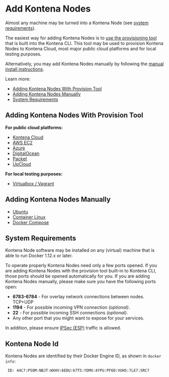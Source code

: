 # Add Kontena Nodes

Almost any machine may be turned into a Kontena Node (see [system requirements](#system-requirements)).

The easiest way for adding Kontena Nodes is to [use the provisioning tool](#adding-kontena-nodes-with-provision-tool) that is built into the Kontena CLI. This tool may be used to provision Kontena Nodes to Kontena Cloud, most major public cloud platforms and for local testing purposes.

Alternatively, you may add Kontena Nodes manually by following the [manual install instructions](#adding-kontena-nodes-manually).

Learn more:

* [Adding Kontena Nodes With Provision Tool](#adding-kontena-nodes-with-provision-tool)
* [Adding Kontena Nodes Manually](#adding-kontena-nodes-manually)
* [System Requirements](#system-requirements)

## Adding Kontena Nodes With Provision Tool

**For public cloud platforms:**

* [Kontena Cloud](cloud.md)
* [AWS EC2](aws-ec2.md)
* [Azure](azure.md)
* [DigitalOcean](digitalocean.md)
* [Packet](packet.md)
* [UpCloud](upcloud.md)

**For local testing purposes:**

* [Virtualbox / Vagrant](vagrant.md)

## Adding Kontena Nodes Manually

* [Ubuntu](ubuntu.md)
* [Container Linux](container-linux.md)
* [Docker Compose](docker-compose.md)

## System Requirements

Kontena Node software may be installed on any (virtual) machine that is able to run Docker 1.12.x or later.

To operate properly Kontena Nodes need only a few ports opened. If you are adding Kontena Nodes with the provision tool built-in to Kontena CLI, those ports should be opened automatically for you. If you are adding Kontena Nodes manually, please make sure you have the following ports open:

* **6783-6784** - For overlay network connections between nodes. TCP+UDP
* **1194** - For possible incoming VPN connection _(optional)_.
* **22** - For possible incoming SSH connections _(optional)_.
* Any other port that you might want to expose for your services.

In addition, please ensure [IPSec (ESP)](https://tools.ietf.org/html/rfc2406) traffic is allowed.

## Kontena Node Id

Kontena Nodes are identified by their Docker Engine ID, as shown in `docker info`:

```
 ID: 44C7:P5OM:NBJT:WXHV:6EDU:67T5:YDMX:4YPU:PF6D:VUH5:7LE7:5RC7
```
